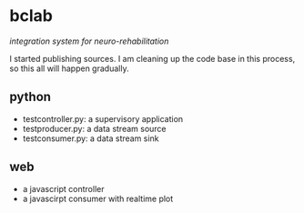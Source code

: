 # bclab
*integration system for neuro-rehabilitation*

I started publishing sources. I am cleaning up the code base in this process, so this all will happen gradually.


## python
- testcontroller.py: a supervisory application 
- testproducer.py: a data stream source
- testconsumer.py: a data stream sink

## web
- a javascript controller
- a javascirpt consumer with realtime plot

